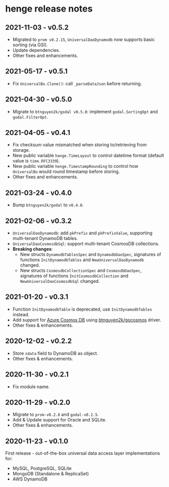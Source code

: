 # henge release notes

## 2021-11-03 - v0.5.2

- Migrated to `prom v0.2.15`, `UniversalDaoDynamodb` now supports basic sorting (via GSI).
- Update dependencies.
- Other fixes and enhancements.


## 2021-05-17 - v0.5.1

- Fix `UniversalBo.Clone()`: call `_parseDataJson` before returning.


## 2021-04-30 - v0.5.0

- Migrate to `btnguyen2k/godal v0.5.0`: implement `godal.SortingOpt` and `godal.FilterOpt`.


## 2021-04-05 - v0.4.1

- Fix checksum value mismatched when storing to/retrieving from storage.
- New public variable `hange.TimeLayout` to control datetime format (default value is `time.RFC3339`).
- New public variable `henge.TimestampRounding` to control how `UniversalBo` would round timestamp before storing.
- Other fixes and enhancements.


## 2021-03-24 - v0.4.0

- Bump `btnguyen2k/godal` to `v0.4.0`.


## 2021-02-06 - v0.3.2

- `UniversalDaoDynamodb`: add `pkPrefix` and `pkPrefixValue`, supporting multi-tenant DynamoDB tables.
- `UniversalDaoCosmosdbSql`: support multi-tenant CosmosDB collections.
- **Breaking changes**:
  - New structs `DynamodbTablesSpec` and `DynamodbDaoSpec`, signatures of functions `InitDynamodbTables` and `NewUniversalDaoDynamodb` changed.
  - New structs `CosmosdbCollectionSpec` and `CosmosdbDaoSpec`, signatures of functions `InitCosmosdbCollection` and `NewUniversalDaoCosmosdbSql` changed.

## 2021-01-20 - v0.3.1

- Function `InitDynamodbTable` is deprecated, use `InitDynamodbTables` instead.
- Add support for [Azure Cosmos DB](https://docs.microsoft.com/en-us/azure/cosmos-db/introduction) using [btnguyen2k/gocosmos](https://github.com/btnguyen2k/gocosmos) driver.
- Other fixes & enhancements.

## 2020-12-02 - v0.2.2

- Store `zdata` field to DynamoDB as object.
- Other fixes & enhancements.

## 2020-11-30 - v0.2.1

- Fix module name.

## 2020-11-29 - v0.2.0

- Migrate to `prom-v0.2.8` and `godal-v0.2.5`.
- Add & Update support for Oracle and SQLite.
- Other fixes & enhancements.

## 2020-11-23 - v0.1.0

First release - out-of-the-box universal data access layer implementations for:
- MySQL, PostgreSQL, SQLite
- MongoDB (Standalone & ReplicaSet)
- AWS DynamoDB
